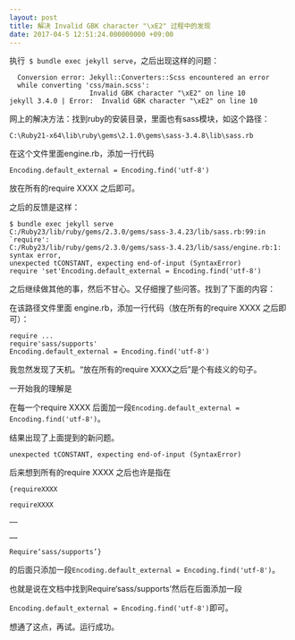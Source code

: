 ```yaml
---
layout: post
title: 解决 Invalid GBK character "\xE2" 过程中的发现
date: 2017-04-5 12:51:24.000000000 +09:00
---
```

执行``` $ bundle exec jekyll serve```，之后出现这样的问题：
```
  Conversion error: Jekyll::Converters::Scss encountered an error
  while converting 'css/main.scss':
                    Invalid GBK character "\xE2" on line 10
jekyll 3.4.0 | Error:  Invalid GBK character "\xE2" on line 10
```

网上的解决方法：找到ruby的安装目录，里面也有sass模块，如这个路径：
```
C:\Ruby21-x64\lib\ruby\gems\2.1.0\gems\sass-3.4.8\lib\sass.rb
```
在这个文件里面engine.rb，添加一行代码
```
Encoding.default_external = Encoding.find('utf-8')
```
放在所有的require XXXX 之后即可。

之后的反馈是这样：

```
$ bundle exec jekyll serve
C:/Ruby23/lib/ruby/gems/2.3.0/gems/sass-3.4.23/lib/sass.rb:99:in `require': 
C:/Ruby23/lib/ruby/gems/2.3.0/gems/sass-3.4.23/lib/sass/engine.rb:1: 
syntax error,
unexpected tCONSTANT, expecting end-of-input (SyntaxError)
require 'set'Encoding.default_external = Encoding.find('utf-8')
```
之后继续做其他的事，然后不甘心。又仔细搜了些问答。找到了下面的内容：

在该路径文件里面 engine.rb，添加一行代码（放在所有的require XXXX 之后即可）：

```
require ...
require'sass/supports'
Encoding.default_external = Encoding.find('utf-8')
```

我忽然发现了天机。“放在所有的require XXXX之后”是个有歧义的句子。

一开始我的理解是

在每一个require XXXX 后面加一段```Encoding.default_external = Encoding.find('utf-8')```。

结果出现了上面提到的新问题。
```
unexpected tCONSTANT, expecting end-of-input (SyntaxError)
```

后来想到所有的require XXXX 之后也许是指在

```
{requireXXXX

requireXXXX

……

……

Require‘sass/supports’}

```
的后面只添加一段```Encoding.default_external = Encoding.find('utf-8')```。

也就是说在文档中找到Require‘sass/supports’然后在后面添加一段

```Encoding.default_external = Encoding.find('utf-8')```即可。

想通了这点，再试。运行成功。


